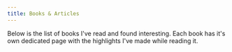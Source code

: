 ```yaml
---
title: Books & Articles
---
```

Below is the list of books I've read and found interesting. Each book has it's own dedicated page with the highlights I've made while reading it.
